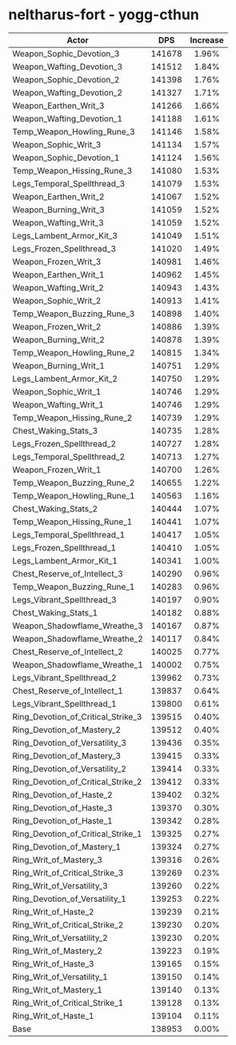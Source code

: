 # neltharus-fort - yogg-cthun
| Actor | DPS | Increase |
|---|:---:|:---:|
|Weapon_Sophic_Devotion_3|141678|1.96%|
|Weapon_Wafting_Devotion_3|141512|1.84%|
|Weapon_Sophic_Devotion_2|141398|1.76%|
|Weapon_Wafting_Devotion_2|141327|1.71%|
|Weapon_Earthen_Writ_3|141266|1.66%|
|Weapon_Wafting_Devotion_1|141188|1.61%|
|Temp_Weapon_Howling_Rune_3|141146|1.58%|
|Weapon_Sophic_Writ_3|141134|1.57%|
|Weapon_Sophic_Devotion_1|141124|1.56%|
|Temp_Weapon_Hissing_Rune_3|141080|1.53%|
|Legs_Temporal_Spellthread_3|141079|1.53%|
|Weapon_Earthen_Writ_2|141067|1.52%|
|Weapon_Burning_Writ_3|141059|1.52%|
|Weapon_Wafting_Writ_3|141059|1.52%|
|Legs_Lambent_Armor_Kit_3|141049|1.51%|
|Legs_Frozen_Spellthread_3|141020|1.49%|
|Weapon_Frozen_Writ_3|140981|1.46%|
|Weapon_Earthen_Writ_1|140962|1.45%|
|Weapon_Wafting_Writ_2|140943|1.43%|
|Weapon_Sophic_Writ_2|140913|1.41%|
|Temp_Weapon_Buzzing_Rune_3|140898|1.40%|
|Weapon_Frozen_Writ_2|140886|1.39%|
|Weapon_Burning_Writ_2|140878|1.39%|
|Temp_Weapon_Howling_Rune_2|140815|1.34%|
|Weapon_Burning_Writ_1|140751|1.29%|
|Legs_Lambent_Armor_Kit_2|140750|1.29%|
|Weapon_Sophic_Writ_1|140746|1.29%|
|Weapon_Wafting_Writ_1|140746|1.29%|
|Temp_Weapon_Hissing_Rune_2|140739|1.29%|
|Chest_Waking_Stats_3|140735|1.28%|
|Legs_Frozen_Spellthread_2|140727|1.28%|
|Legs_Temporal_Spellthread_2|140713|1.27%|
|Weapon_Frozen_Writ_1|140700|1.26%|
|Temp_Weapon_Buzzing_Rune_2|140655|1.22%|
|Temp_Weapon_Howling_Rune_1|140563|1.16%|
|Chest_Waking_Stats_2|140444|1.07%|
|Temp_Weapon_Hissing_Rune_1|140441|1.07%|
|Legs_Temporal_Spellthread_1|140417|1.05%|
|Legs_Frozen_Spellthread_1|140410|1.05%|
|Legs_Lambent_Armor_Kit_1|140341|1.00%|
|Chest_Reserve_of_Intellect_3|140290|0.96%|
|Temp_Weapon_Buzzing_Rune_1|140283|0.96%|
|Legs_Vibrant_Spellthread_3|140197|0.90%|
|Chest_Waking_Stats_1|140182|0.88%|
|Weapon_Shadowflame_Wreathe_3|140167|0.87%|
|Weapon_Shadowflame_Wreathe_2|140117|0.84%|
|Chest_Reserve_of_Intellect_2|140025|0.77%|
|Weapon_Shadowflame_Wreathe_1|140002|0.75%|
|Legs_Vibrant_Spellthread_2|139962|0.73%|
|Chest_Reserve_of_Intellect_1|139837|0.64%|
|Legs_Vibrant_Spellthread_1|139800|0.61%|
|Ring_Devotion_of_Critical_Strike_3|139515|0.40%|
|Ring_Devotion_of_Mastery_2|139512|0.40%|
|Ring_Devotion_of_Versatility_3|139436|0.35%|
|Ring_Devotion_of_Mastery_3|139415|0.33%|
|Ring_Devotion_of_Versatility_2|139414|0.33%|
|Ring_Devotion_of_Critical_Strike_2|139412|0.33%|
|Ring_Devotion_of_Haste_2|139402|0.32%|
|Ring_Devotion_of_Haste_3|139370|0.30%|
|Ring_Devotion_of_Haste_1|139342|0.28%|
|Ring_Devotion_of_Critical_Strike_1|139325|0.27%|
|Ring_Devotion_of_Mastery_1|139324|0.27%|
|Ring_Writ_of_Mastery_3|139316|0.26%|
|Ring_Writ_of_Critical_Strike_3|139269|0.23%|
|Ring_Writ_of_Versatility_3|139260|0.22%|
|Ring_Devotion_of_Versatility_1|139253|0.22%|
|Ring_Writ_of_Haste_2|139239|0.21%|
|Ring_Writ_of_Critical_Strike_2|139230|0.20%|
|Ring_Writ_of_Versatility_2|139230|0.20%|
|Ring_Writ_of_Mastery_2|139223|0.19%|
|Ring_Writ_of_Haste_3|139165|0.15%|
|Ring_Writ_of_Versatility_1|139150|0.14%|
|Ring_Writ_of_Mastery_1|139140|0.13%|
|Ring_Writ_of_Critical_Strike_1|139128|0.13%|
|Ring_Writ_of_Haste_1|139104|0.11%|
|Base|138953|0.00%|
